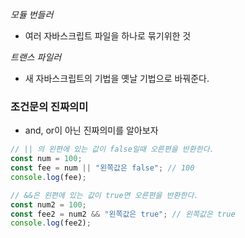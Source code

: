 *모듈 번들러*
- 여러 자바스크립트 파일을 하나로 묶기위한 것

*트랜스 파일러*
- 새 자바스크립트의 기법을 옛날 기법으로 바꿔준다.

### 조건문의 진짜의미
- and, or이 아닌 진짜의미를 알아보자
```js
// || 의 왼편에 있는 값이 false일때 오른편을 반환한다.
const num = 100;
const fee = num || "왼쪽값은 false"; // 100
console.log(fee);

// &&은 왼편에 있는 값이 true면 오른편을 반환한다.
const num2 = 100;
const fee2 = num2 && "왼쪽값은 true"; // 왼쪽값은 true
console.log(fee2);
```

